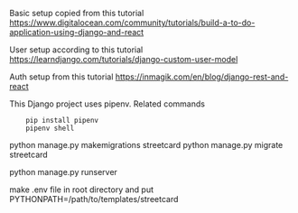 Basic setup copied from this tutorial
    https://www.digitalocean.com/community/tutorials/build-a-to-do-application-using-django-and-react

User setup according to this tutorial
    https://learndjango.com/tutorials/django-custom-user-model

Auth setup from this tutorial
    https://inmagik.com/en/blog/django-rest-and-react

This Django project uses pipenv.
    Related commands

        pip install pipenv
        pipenv shell

python manage.py makemigrations streetcard
python manage.py migrate streetcard

python manage.py runserver

make .env file in root directory and put
    PYTHONPATH=/path/to/templates/streetcard
